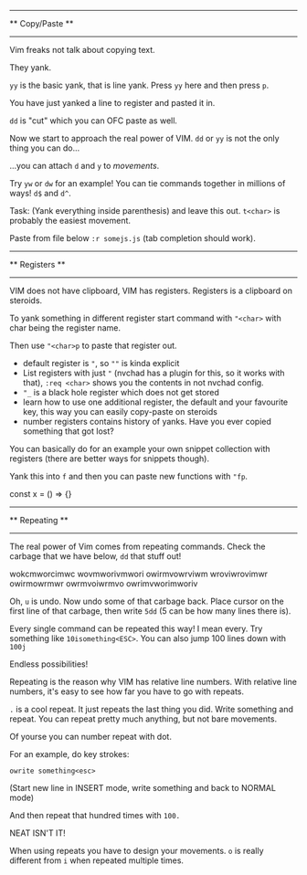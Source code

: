 ****************
** Copy/Paste **
****************

Vim freaks not talk about copying text.

They yank.

`yy` is the basic yank, that is line yank. Press `yy` here and then press `p`.

You have just yanked a line to register and pasted it in.

`dd` is "cut" which you can OFC paste as well.

Now we start to approach the real power of VIM. `dd` or `yy` is not the only thing you can do...

...you can attach `d` and `y` to _movements_.

Try `yw` or `dw` for an example! You can tie commands together in millions of ways! `d$` and `d^`.

Task: (Yank everything inside parenthesis) and leave this out. `t<char>` is probably the easiest movement.

Paste from file below `:r somejs.js` (tab completion should work).

***************
** Registers **
***************

VIM does not have clipboard, VIM has registers. Registers is a clipboard on steroids.

To yank something in different register start command with `"<char>` with char being the register name.

Then use `"<char>p` to paste that register out.

- default register is `"`, so `""` is kinda explicit
- List registers with just `"` (nvchad has a plugin for this, so it works with that), `:req <char>` shows you the contents in not nvchad config.
- `"_` is a black hole register which does not get stored
- learn how to use one additional register, the default and your favourite key, this way you can easily copy-paste on steroids
- number registers contains history of yanks. Have you ever copied something that got lost?

You can basically do for an example your own snippet collection with registers (there are better ways for snippets though).

Yank this into `f` and then you can paste new functions with `"fp`.

const x = () => {}

***************
** Repeating **
***************

The real power of Vim comes from repeating commands. Check the carbage that we have below, `dd` that stuff out!

wokcmworcimwc
wovmworivmwori
owirmvowrviwm
wroviwrovimwr
owirmowrmwr
owrmvoiwrmvo
owrimvworimworiv

Oh, `u` is undo. Now undo some of that carbage back. Place cursor on the first line of that carbage, then write `5dd` (5 can be how many lines there is).

Every single command can be repeated this way! I mean every. Try something like `10isomething<ESC>`. You can also jump 100 lines down with `100j`

Endless possibilities!

Repeating is the reason why VIM has relative line numbers. With relative line numbers, it's easy to see how far you have to go with repeats.

`.` is a cool repeat. It just repeats the last thing you did. Write something and repeat. You can repeat pretty much anything, but not bare movements.

Of yourse you can number repeat with dot.

For an example, do key strokes:

`owrite something<esc>`

(Start new line in INSERT mode, write something and back to NORMAL mode)

And then repeat that hundred times with `100.`

NEAT ISN'T IT!

When using repeats you have to design your movements. `o` is really different from `i` when repeated multiple times.

